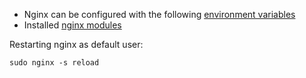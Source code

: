 * Nginx can be configured with the following [environment variables](https://github.com/wodby/nginx#environment-variables)
* Installed [nginx modules](https://github.com/wodby/nginx/blob/master/test/nginx_modules) 

Restarting nginx as default user:

```shell
sudo nginx -s reload
```
